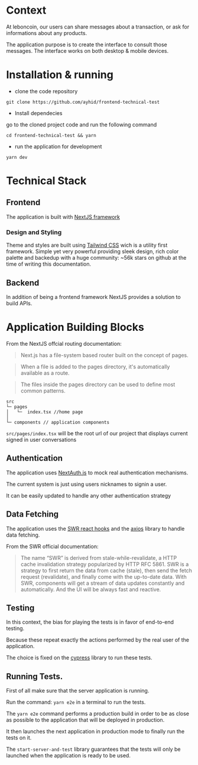 # Context

At leboncoin, our users can share messages about a transaction, or ask for informations about any products.

The application purpose is to create the interface to consult those messages.
The interface works on both desktop & mobile devices.

# Installation & running

- clone the code repository

`git clone https://github.com/ayhid/frontend-technical-test`

- Install dependecies

go to the cloned project code and run the following command

`cd frontend-technical-test && yarn`

- run the application for development

`yarn dev`


# Technical Stack

## Frontend

The application is built with [NextJS framework](https://nextjs.org/)

### Design and Styling

Theme and styles are built using [Tailwind CSS](https://github.com/tailwindlabs/tailwindcss) wich is a utility first framework. Simple yet very powerful providing sleek design, rich color palette and backedup with a huge community: ~56k stars on github at the time of writing this documentation.


## Backend 
In addition of being a frontend framework NextJS provides a solution to build APIs.




# Application Building Blocks

From the NextJS offcial routing documentation: 

> Next.js has a file-system based router built on the concept of pages.

>When a file is added to the pages directory, it's automatically available as a route.

>The files inside the pages directory can be used to define most common patterns.

```
src  
└─ pages
│   └─  index.tsx //home page
│  
└─ components // application components
```

`src/pages/index.tsx` will be the root url of our project that displays current signed in user conversations

## Authentication

The application uses [NextAuth.js](https://next-auth.js.org/) to mock real authentication mechanisms.

The current system is just using users nicknames to signin a user.

It can be easily updated to handle any other authentication strategy 

## Data Fetching

The application uses the [SWR react hooks](https://swr.vercel.app/) and the [axios](https://axios-http.com/) library to handle data fetching.

From the SWR official documentation:

> The name “SWR” is derived from stale-while-revalidate, a HTTP cache invalidation strategy popularized by HTTP RFC 5861. SWR is a strategy to first return the data from cache (stale), then send the fetch request (revalidate), and finally come with the up-to-date data.
> With SWR, components will get a stream of data updates constantly and automatically.
> And the UI will be always fast and reactive.

## Testing

In this context, the bias for playing the tests is in favor of end-to-end testing.

Because these repeat exactly the actions performed by the real user of the application.

The choice is fixed on the [cypress](https://www.cypress.io/) library to run these tests.

## Running Tests.

First of all make sure that the server application is running.

Run the command: `yarn e2e` in a terminal to run the tests.

The `yarn e2e` command performs a production build in order to be as close as possible to the application that will be deployed in production.

It then launches the next application in production mode to finally run the tests on it.

The `start-server-and-test` library guarantees that the tests will only be launched when the application is ready to be used.


